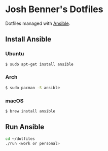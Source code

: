 # Josh Benner's Dotfiles

Dotfiles managed with [Ansible](http://ansible.com).

## Install Ansible

### Ubuntu

```sh
$ sudo apt-get install ansible
```

### Arch

```sh
$ sudo pacman -S ansible
```

### macOS

```sh
$ brew install ansible
```

## Run Ansible

```sh
cd ~/dotfiles
./run <work or personal>
```
